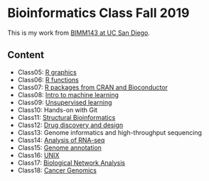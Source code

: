 # Bioinformatics Class Fall 2019

This is my work from [BIMM143 at UC San Diego](https://bioboot.github.io/bimm143_F19/). 

## Content
- Class05: [R graphics](https://github.com/cassandraywang/bimm143/blob/master/Class05/Class05.md)
- Class06: [R functions](https://github.com/cassandraywang/bimm143/blob/master/Class06/Class06/Class06.md)
- Class07: [R packages from CRAN and Bioconductor](https://github.com/cassandraywang/bimm143/blob/master/Class07/Class07.md)
- Class08: [Intro to machine learning](https://github.com/cassandraywang/bimm143/blob/master/Class08/Class08.md)
- Class09: [Unsupervised learning](https://github.com/cassandraywang/bimm143/blob/master/Class09/Class09.md)
- Class10: Hands-on with Git
- Class11: [Structural Bioinformatics]()
- Class12: [Drug discovery and design]()
- Class13: Genome informatics and high-throughput sequencing
- Class14: [Analysis of RNA-seq](https://github.com/cassandraywang/bimm143/blob/master/Class14/Class14.md)
- Class15: [Genome annotation]()
- Class16: [UNIX]()
- Class17: [Biological Network Analysis]()
- Class18: [Cancer Genomics]()
